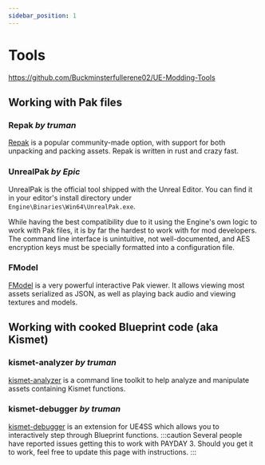 ```yaml
---
sidebar_position: 1
---
```


# Tools
https://github.com/Buckminsterfullerene02/UE-Modding-Tools

## Working with Pak files
### Repak _by truman_
[Repak](https://github.com/trumank/repak) is a popular community-made option, with support for both unpacking and packing assets.
Repak is written in rust and crazy fast.

### UnrealPak _by Epic_
UnrealPak is the official tool shipped with the Unreal Editor.
You can find it in your editor's install directory under `Engine\Binaries\Win64\UnrealPak.exe`.

While having the best compatibility due to it using the Engine's own logic to work with Pak files,
it is by far the hardest to work with for mod developers.
The command line interface is unintuitive, not well-documented,
and AES encryption keys must be specially formatted into a configuration file.

### FModel
[FModel](https://github.com/4sval/FModel) is a very powerful interactive Pak viewer.
It allows viewing most assets serialized as JSON, as well as playing back audio and viewing textures and models.

## Working with cooked Blueprint code (aka Kismet)
### kismet-analyzer _by truman_
[kismet-analyzer](https://github.com/trumank/kismet-analyzer) is a command line toolkit to help analyze and manipulate assets containing Kismet functions.

### kismet-debugger _by truman_
[kismet-debugger](https://github.com/trumank/kismet-debugger) is an extension for UE4SS which allows you to interactively step through Blueprint functions.
:::caution
Several people have reported issues getting this to work with PAYDAY 3.
Should you get it to work, feel free to update this page with instructions.
:::
